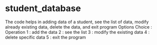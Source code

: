 # student_database
The code helps in adding data of a student, see the list of data, modify already existing data, delete the data, and exit program
Options 
Choice   : Operation
  1      : add the data
  2      : see the list
  3      : modify the existing data
  4      : delete specific data
  5      : exit the program
